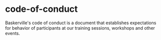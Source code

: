 # code-of-conduct
Baskerville's code of conduct is a document that establishes expectations for behavior of participants at our training sessions, workshops and other events.
